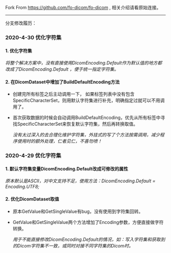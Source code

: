 Fork From https://github.com/fo-dicom/fo-dicom , 相关介绍请看原始连接。

---

分支修改履历：


### 2020-4-30 优化字符集

#### 1. 优化字符集

   *将整个解决方案中，没有直接使用DicomEncoding.Default作为默认值的地方都改成了DicomEncoding.Default ，便于统一指定字符集。*

#### 2. 在DicomDataset中增加了BuildDefaultEncoding方法
* 创建完所有标签之后主动调用一下， 如果标签列表中没有包含SpecificCharacterSet，则用默认字符集进行补充，明确指定过就可以不用调用了。
* 首次获取数据的时候会自动调用BuildDefaultEncoding，优先从所有标签中寻找SpecificCharacterSet来恢复默认字符集，然后再转换取值。

   *没有太过深入的去合理化维护字符集，外挂式的写了个方法按需调用，减少程序使用时的额外处理，仁者见仁，不喜勿喷！*
   


### 2020-4-29 优化字符集

#### 1. 默认字符集变量DicomEncoding.Default改成可修改的属性

   *原本默认是ASCII，对中文支持不足，使用方法：DicomEncoding.Default = Encoding.UTF8;*

#### 2. 优化DicomDataset取值
* 原本GetValue<string>和GetSingleValue<string>有bug，没有使用到字符集回转。
* GetValue<string>和GetSingleValue<string>两个方法增加了Encoding参数，方便直接做字符转换。

   *用于不能直接修改DicomEncoding.Default的情况，如：写入字符集和获取到的Dicom字符集不一致，或同时对接不同字符集的Dicom时。*
   
